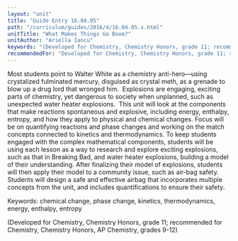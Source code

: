 ```yaml
---
layout: "unit"
title: "Guide Entry 16.04.05"
path: "/curriculum/guides/2016/4/16.04.05.x.html"
unitTitle: "What Makes Things Go Boom?"
unitAuthor: "Ariella Iancu"
keywords: "(Developed for Chemistry, Chemistry Honors, grade 11; recommended for Chemistry, Chemistry Honors, AP Chemistry, grades 9-12)"
recommendedFor: "Developed for Chemistry, Chemistry Honors, grade 11; recommended for Chemistry, Chemistry Honors, AP Chemistry, grades 9-12"
---
```

<main>
 <p>
  Most students point to Walter White as a chemistry anti-hero—using crystalized fulminated mercury, disguised as crystal meth, as a grenade to blow up a drug lord that wronged him.  Explosions are engaging, exciting parts of chemistry, yet dangerous to society when unplanned, such as unexpected water heater explosions.  This unit will look at the components that make reactions spontaneous and explosive, including energy, enthalpy, entropy, and how they apply to physical and chemical changes. Focus will be on quantifying reactions and phase changes and working on the match concepts connected to kinetics and thermodynamics. To keep students engaged with the complex mathematical components, students will be using each lesson as a way to research and explore exciting explosions, such as that in Breaking Bad, and water heater explosions, building a model of their understanding. After finalizing their model of explosions, students will then apply their model to a community issue, such as air-bag safety. Students will design a safe and effective airbag that incorporates multiple concepts from the unit, and includes quantifications to ensure their safety.
 </p>
 <p>
  Keywords: chemical change, phase change, kinetics, thermodynamics, energy, enthalpy, entropy
 </p>
 <p>
  (Developed for Chemistry, Chemistry Honors, grade 11; recommended for Chemistry, Chemistry Honors, AP Chemistry, grades 9-12)
 </p>
</main>